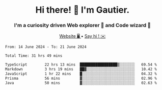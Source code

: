<h1 align="center">Hi there! 👋 I'm Gautier.</h1>
<h3 align="center">I'm a curiosity driven Web explorer 🚀 and Code wizard 🧙</h3>

<p align="center">
  <a href="https://xisabla.github.io/">Website 🖥️ </a> •
  <a href="mailto:xisabla.dev@gmail.com">Say hi ! ✉️</a>
</p>

<!--START_SECTION:waka-->

```txt
From: 14 June 2024 - To: 21 June 2024

Total Time: 31 hrs 49 mins

TypeScript        22 hrs 13 mins  █████████████████▒░░░░░░░   69.54 %
Markdown          3 hrs 19 mins   ██▓░░░░░░░░░░░░░░░░░░░░░░   10.42 %
JavaScript        1 hr 22 mins    █░░░░░░░░░░░░░░░░░░░░░░░░   04.32 %
Prisma            56 mins         ▓░░░░░░░░░░░░░░░░░░░░░░░░   02.96 %
Java              50 mins         ▓░░░░░░░░░░░░░░░░░░░░░░░░   02.63 %
```

<!--END_SECTION:waka-->
